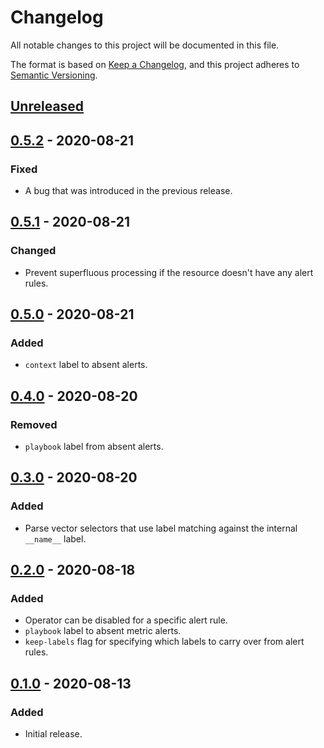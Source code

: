 # Changelog

All notable changes to this project will be documented in this file.

The format is based on [Keep a Changelog](https://keepachangelog.com/en/1.0.0/),
and this project adheres to [Semantic Versioning](https://semver.org/spec/v2.0.0.html).

## [Unreleased]

## [0.5.2] - 2020-08-21

### Fixed

- A bug that was introduced in the previous release.

## [0.5.1] - 2020-08-21

### Changed

- Prevent superfluous processing if the resource doesn't have any alert rules.

## [0.5.0] - 2020-08-21

### Added

- `context` label to absent alerts.

## [0.4.0] - 2020-08-20

### Removed

- `playbook` label from absent alerts.

## [0.3.0] - 2020-08-20

### Added

- Parse vector selectors that use label matching against the internal
  `__name__` label.

## [0.2.0] - 2020-08-18

### Added

- Operator can be disabled for a specific alert rule.
- `playbook` label to absent metric alerts.
- `keep-labels` flag for specifying which labels to carry over from alert
  rules.

## [0.1.0] - 2020-08-13

### Added

- Initial release.

[unreleased]: https://github.com/sapcc/absent-metrics-operator/compare/v0.5.2...HEAD
[0.5.2]: https://github.com/sapcc/absent-metrics-operator/compare/v0.5.1...v0.5.2
[0.5.1]: https://github.com/sapcc/absent-metrics-operator/compare/v0.5.0...v0.5.1
[0.5.0]: https://github.com/sapcc/absent-metrics-operator/compare/v0.4.0...v0.5.0
[0.4.0]: https://github.com/sapcc/absent-metrics-operator/compare/v0.3.0...v0.4.0
[0.3.0]: https://github.com/sapcc/absent-metrics-operator/compare/v0.2.0...v0.3.0
[0.2.0]: https://github.com/sapcc/absent-metrics-operator/compare/v0.1.0...v0.2.0
[0.1.0]: https://github.com/sapcc/absent-metrics-operator/releases/tag/v0.1.0

